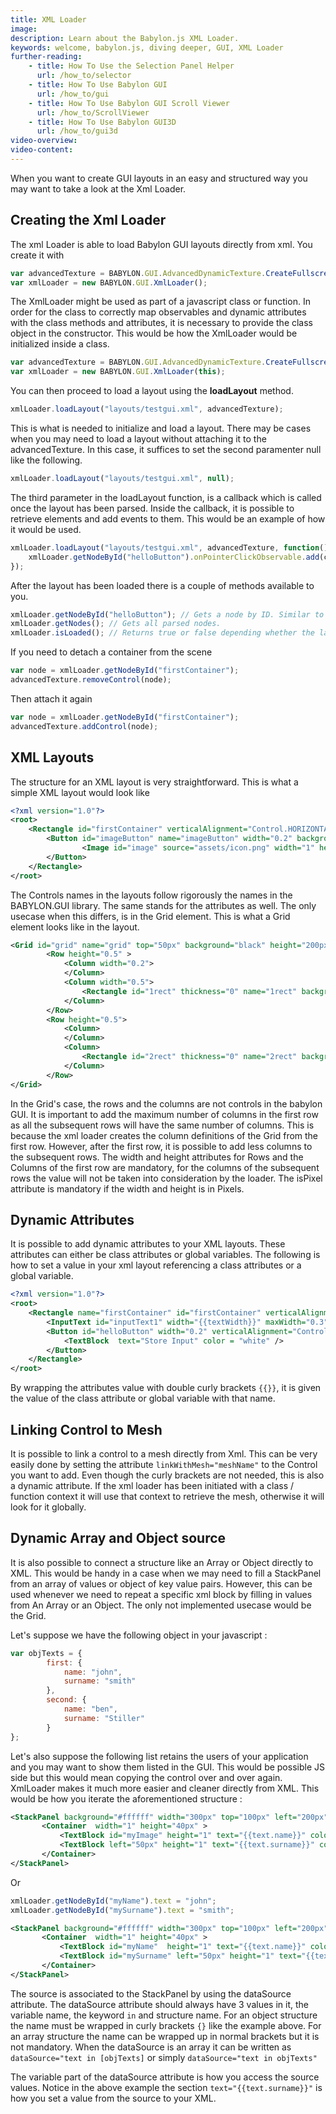```yaml
---
title: XML Loader
image: 
description: Learn about the Babylon.js XML Loader.
keywords: welcome, babylon.js, diving deeper, GUI, XML Loader
further-reading:
    - title: How To Use the Selection Panel Helper
      url: /how_to/selector
    - title: How To Use Babylon GUI
      url: /how_to/gui
    - title: How To Use Babylon GUI Scroll Viewer
      url: /how_to/ScrollViewer
    - title: How To Use Babylon GUI3D
      url: /how_to/gui3d
video-overview:
video-content:
---
```


When you want to create GUI layouts in an easy and structured way you may want to take a look at the Xml Loader.

## Creating the Xml Loader

The xml Loader is able to load Babylon GUI layouts directly from xml. You create it with

```javascript
var advancedTexture = BABYLON.GUI.AdvancedDynamicTexture.CreateFullscreenUI("UI");
var xmlLoader = new BABYLON.GUI.XmlLoader();
```

The XmlLoader might be used as part of a javascript class or function. In order for the class to correctly map observables and dynamic attributes with the class methods and attributes, it is necessary to provide the class object in the constructor. This would be how the XmlLoader would be initialized inside a class.

```javascript
var advancedTexture = BABYLON.GUI.AdvancedDynamicTexture.CreateFullscreenUI("UI");
var xmlLoader = new BABYLON.GUI.XmlLoader(this);
```

You can then proceed to load a layout using the **loadLayout** method.

```javascript
xmlLoader.loadLayout("layouts/testgui.xml", advancedTexture);
```

This is what is needed to initialize and load a layout. There may be cases when you may need to load a layout without attaching it to the advancedTexture. In this case, it suffices to set the second paramenter null like the following.

```javascript
xmlLoader.loadLayout("layouts/testgui.xml", null);
```

The third parameter in the loadLayout function, is a callback which is called once the layout has been parsed. Inside the callback, it is possible to retrieve elements and add events to them. This would be an example of how it would be used.

```javascript
xmlLoader.loadLayout("layouts/testgui.xml", advancedTexture, function() {
    xmlLoader.getNodeById("helloButton").onPointerClickObservable.add(clickEvent);
});
```

After the layout has been loaded there is a couple of methods available to you.

```javascript
xmlLoader.getNodeById("helloButton"); // Gets a node by ID. Similar to how DOM elements are retrieved.
xmlLoader.getNodes(); // Gets all parsed nodes.
xmlLoader.isLoaded(); // Returns true or false depending whether the layout has finished loading.
```

If you need to detach a container from the scene

```javascript
var node = xmlLoader.getNodeById("firstContainer"); 
advancedTexture.removeControl(node);
```
Then attach it again
```javascript
var node = xmlLoader.getNodeById("firstContainer"); 
advancedTexture.addControl(node);
```
## XML Layouts

The structure for an XML layout is very straightforward. This is what a simple XML layout would look like

```xml
<?xml version="1.0"?>
<root>
    <Rectangle id="firstContainer" verticalAlignment="Control.HORIZONTAL_ALIGNMENT_TOP" background="yellow" width=".8" height=".4" color="Orange">
        <Button id="imageButton" name="imageButton" width="0.2" background="red" height="0.3">
                <Image id="image" source="assets/icon.png" width="1" height="1" name="image" stretch="Image.STRETCH_FILL" horizontalAlignment="Control.HORIZONTAL_ALIGNMENT_LEFT" />
        </Button>
    </Rectangle>
</root>
```

The Controls names in the layouts follow rigorously the names in the BABYLON.GUI library. The same stands for the attributes as well. The only usecase when this differs, is in the Grid element. This is what a Grid element looks like in the layout.

```xml
<Grid id="grid" name="grid" top="50px" background="black" height="200px" width="200px">
        <Row height="0.5" >
            <Column width="0.2">
            </Column>
            <Column width="0.5">
                <Rectangle id="1rect" thickness="0" name="1rect" background="green"></Rectangle>
            </Column>
        </Row>
        <Row height="0.5">
            <Column>
            </Column>
            <Column>
                <Rectangle id="2rect" thickness="0" name="2rect" background="red" ></Rectangle>
            </Column>
        </Row>
</Grid>
```

In the Grid's case, the rows and the columns are not controls in the babylon GUI. It is important to add the maximum number of columns in the first row as all the subsequent rows will have the same number of columns. This is because the xml loader creates the column definitions of the Grid from the first row. However, after the first row, it is possible to add less columns to the subsequent rows. The width and height attributes for Rows and the Columns of the first row are mandatory, for the columns of the subsequent rows the value will not be taken into consideration by the loader. The isPixel attribute is mandatory if the width and height is in Pixels.

## Dynamic Attributes

It is possible to add dynamic attributes to your XML layouts. These attributes can either be class attributes or global variables. The following is how to set a value in your xml layout referencing a class attributes or a global variable.

```xml
<?xml version="1.0"?>
<root>
    <Rectangle name="firstContainer" id="firstContainer" verticalAlignment="Control.HORIZONTAL_ALIGNMENT_TOP" background="blue" id="popupContainer" width=".8" height=".4" color="Orange" >
        <InputText id="inputText1" width="{{textWidth}}" maxWidth="0.3"  height="40px" color="white"/>
        <Button id="helloButton" width="0.2" verticalAlignment="Control.VERTICAL_ALIGNMENT_BOTTOM" height="0.2" name="helloButton" background="green" onPointerUpObservable="storeUsernameEvent" >
            <TextBlock  text="Store Input" color = "white" />
        </Button>
    </Rectangle>
</root>
```

By wrapping the attributes value with double curly brackets `{{}}`, it is given the value of the class attribute or global variable with that name.

## Linking Control to Mesh

It is possible to link a control to a mesh directly from Xml. This can be very easily done by setting the attribute `linkWithMesh="meshName"` to the Control you want to add. Even though the curly brackets are not needed, this is also a dynamic attribute. If the xml loader has been initiated with a class / function context it will use that context to retrieve the mesh, otherwise it will look for it globally.

## Dynamic Array and Object source

It is also possible to connect a structure like an Array or Object directly to XML. This would be handy in a case when we may need to fill a StackPanel from an array of values or object of key value pairs. However, this can be used whenever we need to repeat a specific xml block by filling in values from An Array or an Object. The only not implemented usecase would be the Grid.

Let's suppose we have the following object in your javascript :

```javascript
var objTexts = {
        first: {
            name: "john",
            surname: "smith"
        },
        second: {
            name: "ben",
            surname: "Stiller"
        }
};
```

Let's also suppose the following list retains the users of your application and you may want to show them listed in the GUI. This would be possible JS side but this would mean copying the control over and over again. XmlLoader makes it much more easier and cleaner directly from XML. This would be how you iterate the aforementioned structure :

```xml
<StackPanel background="#ffffff" width="300px" top="100px" left="200px" id="panel" dataSource="text in {objTexts}">
       <Container  width="1" height="40px" >
           <TextBlock id="myImage" height="1" text="{{text.name}}" color="red" resizeToFit="true" fontSize="24"/>
           <TextBlock left="50px" height="1" text="{{text.surname}}" color="black" resizeToFit="true" fontSize="24"/>
       </Container>
</StackPanel>
```
Or
```javascript
xmlLoader.getNodeById("myName").text = "john";
xmlLoader.getNodeById("mySurname").text = "smith";
```

```xml
<StackPanel background="#ffffff" width="300px" top="100px" left="200px" id="panel" dataSource="text in {objTexts}">
       <Container  width="1" height="40px" >
           <TextBlock id="myName"  height="1" text="{{text.name}}" color="red" resizeToFit="true" fontSize="24"/>
           <TextBlock id="mySurname" left="50px" height="1" text="{{text.surname}}" color="black" resizeToFit="true" fontSize="24"/>
       </Container>
</StackPanel>
```

The source is associated to the StackPanel by using the dataSource attribute. The dataSource attribute should always have 3 values in it, the variable name, the keyword `in` and structure name. For an object structure the name must be wrapped in curly brackets `{}` like the example above. For an array structure the name can be wrapped up in normal brackets but it is not mandatory. When the dataSource is an array it can be written as `dataSource="text in [objTexts]` or simply `dataSource="text in objTexts"`

The variable part of the dataSource attribute is how you access the source values. Notice in the above example the section `text="{{text.surname}}"` is how you set a value from the source to your XML.